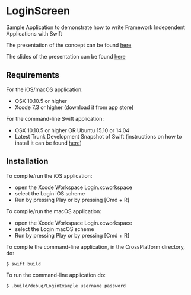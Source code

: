 # LoginScreen

Sample Application to demonstrate how to write Framework Independent Applications with Swift

The presentation of the concept can be found [here](https://www.youtube.com/watch?v=Bk1qHEUren4)

The slides of the presentation can be found [here](https://bit.ly/1VLU907)

## Requirements

For the iOS/macOS application:
* OSX 10.10.5 or higher
* Xcode 7.3 or higher (download it from app store)

For the command-line Swift application:
* OSX 10.10.5 or higher OR Ubuntu 15.10 or 14.04
* Latest Trunk Development Snapshot of Swift (instructions on how to install it can be found [here](https://swift.org/download/))

## Installation

To compile/run the iOS application:
* open the Xcode Workspace Login.xcworkspace
* select the Login iOS scheme
* Run by pressing Play or by pressing [Cmd + R]

To compile/run the macOS application:
* open the Xcode Workspace Login.xcworkspace
* select the Login macOS scheme
* Run by pressing Play or by pressing [Cmd + R]

To compile the command-line application, in the CrossPlatform directory, do:
```sh
$ swift build
```
To run the command-line application do:
```sh
$ .build/debug/LoginExample username password
```
